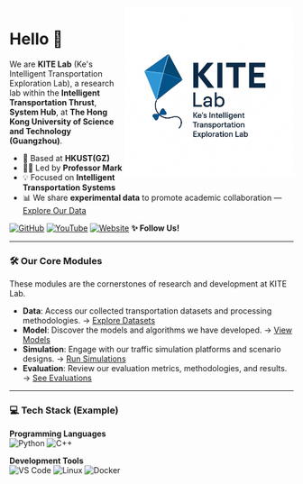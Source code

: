 <!-- 右侧图片（无表格） -->
<img align="right" src="./kite%20lab.jpg" width="300" alt="KITE Lab Logo">

# Hello 👋

We are **KITE Lab** (Ke's Intelligent Transportation Exploration Lab), a research lab within the **Intelligent Transportation Thrust**, **System Hub**, at **The Hong Kong University of Science and Technology (Guangzhou)**.

- 📍 Based at **HKUST(GZ)**
- 👨‍🏫 Led by **Professor Mark**
- 💡 Focused on **Intelligent Transportation Systems**
- 📊 We share **experimental data** to promote academic collaboration — [Explore Our Data](#)

[![GitHub](https://img.shields.io/badge/GitHub--black.svg?style=for-the-badge&logo=github&logoColor=white)](#)
[![YouTube](https://img.shields.io/badge/YouTube-FF0000?style=for-the-badge&logo=youtube&logoColor=white)](#)
[![Website](https://img.shields.io/badge/Website-000000?style=for-the-badge&logo=internetexplorer&logoColor=white)](#)
**✨ Follow Us!**

---

### 🛠️ Our Core Modules
These modules are the cornerstones of research and development at KITE Lab.

- **Data**: Access our collected transportation datasets and processing methodologies. → [Explore Datasets](#)
- **Model**: Discover the models and algorithms we have developed. → [View Models](#)
- **Simulation**: Engage with our traffic simulation platforms and scenario designs. → [Run Simulations](#)
- **Evaluation**: Review our evaluation metrics, methodologies, and results. → [See Evaluations](#)

---

### 💻 Tech Stack (Example)
**Programming Languages**  
![Python](https://img.shields.io/badge/Python-3776AB?style=for-the-badge&logo=python&logoColor=white)
![C++](https://img.shields.io/badge/C%2B%2B-00599C?style=for-the-badge&logo=c%2B%2B&logoColor=white)

**Development Tools**  
![VS Code](https://img.shields.io/badge/VS%20Code-007ACC?style=for-the-badge&logo=visualstudiocode&logoColor=white)
![Linux](https://img.shields.io/badge/Linux-FCC624?style=for-the-badge&logo=linux&logoColor=black)
![Docker](https://img.shields.io/badge/Docker-2496ED?style=for-the-badge&logo=docker&logoColor=white)
